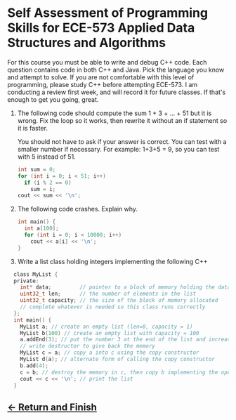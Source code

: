 # Self Assessment of Programming Skills for ECE-573 Applied Data Structures and Algorithms

For this course you must be able to write and debug C++ code.
Each question contains code in both C++ and Java. Pick the language you know and attempt to solve.
If you are not comfortable with this level of programming, please study C++ before attempting ECE-573. I am conducting a review first week, and will record it for future classes. If that's enough to get you going, great.

1. The following code should compute the sum 1 + 3 + ... + 51 but it is wrong. Fix the loop so it works, then rewrite it without an if statement so it is faster.

    You should not have to ask if your answer is correct. You can test with a smaller number if necessary. For example:
    1+3+5 = 9, so you can test with 5 instead of 51.

      ```c
      int sum = 0;
      for (int i = 0; i < 51; i++)
        if (i % 2 == 0)
          sum = i;
      cout << sum << '\n';
      ```

2. The following code crashes. Explain why.

    ```c
    int main() {
      int a[100];
      for (int i = 0; i < 10000; i++)
        cout << a[i] << '\n';
    }
    ```

3. Write a list class holding integers implementing the following
  C++

  ```c
    class MyList {
    private:
      int* data;         // pointer to a block of memory holding the data
      uint32_t len;      // the number of elements in the list
      uint32_t capacity; // the size of the block of memory allocated
      // complete whatever is needed so this class runs correctly
    };
    int main() {
      MyList a; // create an empty list (len=0, capacity = 1)
      MyList b(100) // create an empty list with capacity = 100
      a.addEnd(3); // put the number 3 at the end of the list and increase len by 1
      // write destructor to give back the memory
      MyList c = a; // copy a into c using the copy constructor
      MyList d(a); // alternate form of calling the copy constructor
      b.add(4);
      c = b; // destroy the memory in c, then copy b implementing the operator =
      cout << c << '\n'; // print the list
    }
  ```


## [&larr; Return and Finish](readme.md)
